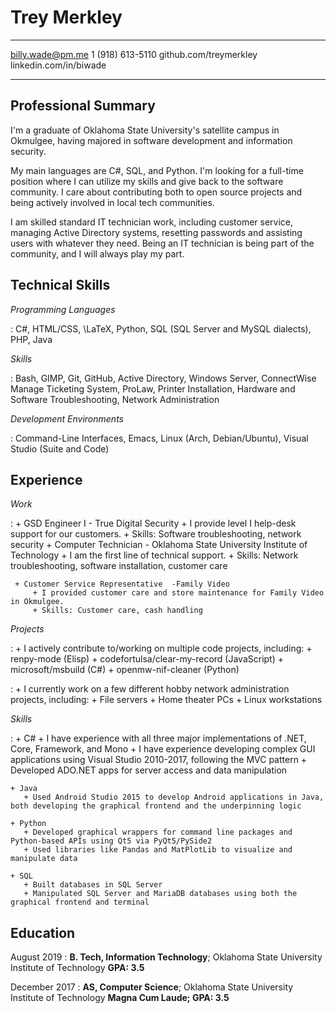 Trey Merkley
============

-------------------     ----------------------------
billy.wade@pm.me                    1 (918) 613-5110
github.com/treymerkley          linkedin.com/in/biwade
-------------------     ----------------------------



Professional Summary
--------------------
I'm a graduate of Oklahoma State University's satellite campus in Okmulgee, having majored in software development and information security.

My main languages are C#, SQL, and Python. I'm looking for a full-time position where I can utilize my skills and give back to the software community. I care about contributing both to open source projects and being actively involved in local tech communities.

I am skilled standard IT technician work, including customer service, managing Active Directory systems, resetting passwords and assisting users with whatever they need. Being an IT technician is being part of the community, and I will always play my part.

Technical Skills
-----------------

*Programming Languages*

:    C#, HTML/CSS, \LaTeX, Python, SQL (SQL Server and MySQL dialects), PHP, Java


*Skills*

:   Bash, GIMP, Git, GitHub, Active Directory, Windows Server, ConnectWise Manage Ticketing System, ProLaw, Printer Installation, Hardware and Software Troubleshooting, Network Administration


*Development Environments*

:  Command-Line Interfaces, Emacs, Linux (Arch, Debian/Ubuntu), Visual Studio (Suite and Code)


Experience
---------------

*Work*

:    + GSD Engineer I - True Digital Security
		+ I provide level I help-desk support for our customers.
		+ Skills: Software troubleshooting, network security
	 + Computer Technician - Oklahoma State University Institute of Technology <!--- Oklahoma State University Institute of Technology, May 2018 - Present-->
	    + I am the first line of technical support.
		<!-- + I was the first line of technical support for the entire student body of OSUIT. -->
		+ Skills: Network troubleshooting, software installation, customer care
<!--	 + T-Mobile
		 + I sold T-Mobile and Family Mobile accessories in Walmarts in the Tulsa area.
		 + Skills: Mobile device troubleshooting, providing unique solutions for customers-->
	 + Customer Service Representative  -Family Video
		 + I provided customer care and store maintenance for Family Video in Okmulgee.
		 + Skills: Customer care, cash handling
<!--	I provide support to all of the students on campus, in addition to assisting the desk workers
	in any way that makes our team work better as a whole. -->

*Projects*

:   + I actively contribute to/working on multiple code projects, including:
		+ renpy-mode (Elisp)
		+ codefortulsa/clear-my-record (JavaScript)
		+ microsoft/msbuild (C#)
		+ openmw-nif-cleaner (Python)

:   + I currently work on a few different hobby network administration projects, including:
		+ File servers
		+ Home theater PCs
		+ Linux workstations

<!--:   Promoting data driven methodologies within the school system. I made my job as a desk attendant
    at OSUIT's Residential Life department a project in digitizing their workflow to increase the
    department's understanding of the student body, like converting paper forms to Google Forms format
    for easy-to-interpret results. -->

*Skills*

:   + C#
       + I have experience with all three major implementations of .NET, Core, Framework, and Mono
       + I have experience developing complex GUI applications using Visual Studio 2010-2017, following the MVC pattern
       + Developed ADO.NET apps for server access and data manipulation

    + Java
       + Used Android Studio 2015 to develop Android applications in Java, both developing the graphical frontend and the underpinning logic

    + Python
       + Developed graphical wrappers for command line packages and Python-based APIs using Qt5 via PyQt5/PySide2
       + Used libraries like Pandas and MatPlotLib to visualize and manipulate data

    + SQL
       + Built databases in SQL Server
       + Manipulated SQL Server and MariaDB databases using both the graphical frontend and terminal

Education
---------

August 2019
:   **B. Tech, Information Technology**; Oklahoma State University Institute of Technology **GPA: 3.5**

December 2017
:   **AS, Computer Science**; Oklahoma State University Institute of Technology **Magna Cum Laude; GPA: 3.5**
